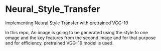 # Neural_Style_Transfer
Implementing Neural Style Transfer with pretrained VGG-19

In this repo, An image is going to be generated using the style fo one omage and the key features from the second image and for that purpose and for efficiency, pretrained VGG-19 model is used. 

